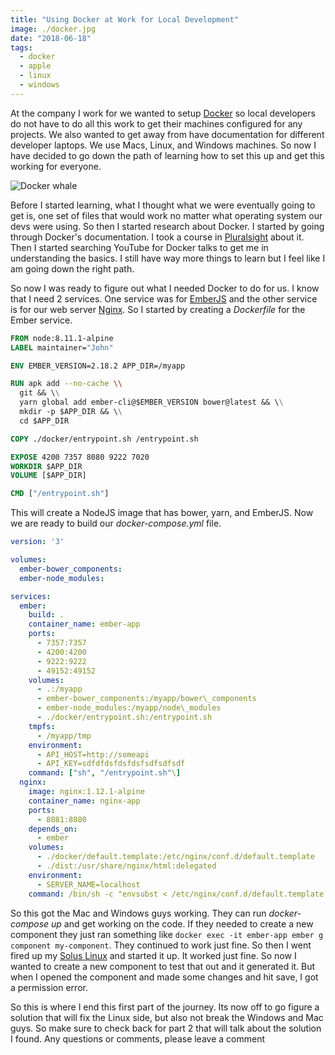 ```yaml
---
title: "Using Docker at Work for Local Development"
image: ./docker.jpg
date: "2018-06-18"
tags:
  - docker
  - apple
  - linux
  - windows
---
```


At the company I work for we wanted to setup [Docker](https://www.docker.com/) so local developers do not have to do all this work to get their machines configured for any projects. We also wanted to get away from have documentation for different developer laptops. We use Macs, Linux, and Windows machines. So now I have decided to go down the path of learning how to set this up and get this working for everyone.

![Docker whale](/docker.jpg)

Before I started learning, what I thought what we were eventually going to get is, one set of files that would work no matter what operating system our devs were using. So then I started research about Docker. I started by going through Docker's documentation. I took a course in [Pluralsight](https://www.pluralsight.com/) about it. Then I started searching YouTube for Docker talks to get me in understanding the basics. I still have way more things to learn but I feel like I am going down the right path.

So now I was ready to figure out what I needed Docker to do for us. I know that I need 2 services. One service was for [EmberJS](https://www.emberjs.com/) and the other service is for our web server [Nginx](https://www.nginx.com/). So I started by creating a _Dockerfile_ for the Ember service.

```dockerfile
FROM node:8.11.1-alpine
LABEL maintainer="John"

ENV EMBER_VERSION=2.18.2 APP_DIR=/myapp

RUN apk add --no-cache \\
  git && \\
  yarn global add ember-cli@$EMBER_VERSION bower@latest && \\
  mkdir -p $APP_DIR && \\
  cd $APP_DIR

COPY ./docker/entrypoint.sh /entrypoint.sh

EXPOSE 4200 7357 8080 9222 7020
WORKDIR $APP_DIR
VOLUME [$APP_DIR]

CMD ["/entrypoint.sh"]
```

This will create a NodeJS image that has bower, yarn, and EmberJS. Now we are ready to build our _docker-compose.yml_ file.

```yaml
version: '3'

volumes:
  ember-bower_components:
  ember-node_modules:

services:
  ember:
    build: .
    container_name: ember-app
    ports:
      - 7357:7357
      - 4200:4200
      - 9222:9222
      - 49152:49152
    volumes:
      - .:/myapp
      - ember-bower_components:/myapp/bower\_components
      - ember-node_modules:/myapp/node\_modules
      - ./docker/entrypoint.sh:/entrypoint.sh
    tmpfs:
      - /myapp/tmp
    environment:
      - API_HOST=http://someapi
      - API_KEY=sdfdfdsfdsfdsfsdfsdfsdf
    command: ["sh", "/entrypoint.sh"\]
  nginx:
    image: nginx:1.12.1-alpine
    container_name: nginx-app
    ports:
      - 8081:8080
    depends_on:
      - ember
    volumes:
      - ./docker/default.template:/etc/nginx/conf.d/default.template
      - ./dist:/usr/share/nginx/html:delegated
    environment:
      - SERVER_NAME=localhost
    command: /bin/sh -c "envsubst < /etc/nginx/conf.d/default.template > /etc/nginx/conf.d/default.conf && nginx -g 'daemon off;'"
```

So this got the Mac and Windows guys working. They can run _docker-compose up_ and get working on the code. If they needed to create a new component they just ran something like `docker exec -it ember-app ember g component my-component`. They continued to work just fine. So then I went fired up my [Solus Linux](https://solus-project.com/) and started it up. It worked just fine. So now I wanted to create a new component to test that out and it generated it. But when I opened the component and made some changes and hit save, I got a permission error.

So this is where I end this first part of the journey. Its now off to go figure a solution that will fix the Linux side, but also not break the Windows and Mac guys. So make sure to check back for part 2 that will talk about the solution I found. Any questions or comments, please leave a comment

